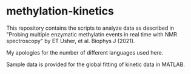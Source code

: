 # methylation-kinetics

This repository contains the scripts to analyze data as described in "Probing multiple enzymatic methylatin events in real time with NMR spectroscopy" by ET Usher, et al. Biophys J (2021).

My apologies for the number of different languages used here. 

Sample data is provided for the global fitting of kinetic data in MATLAB.
